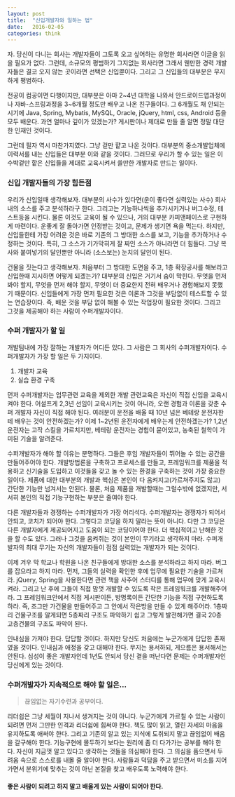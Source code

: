 ```yaml
---
layout: post
title:  "신입개발자와 일하는 법"
date:   2016-02-05
categories: think
---
```


자. 당신이 다니는 회사는 개발자들이 그토록 오고 싶어하는 유명한 회사라면 이글을 읽을 필요가 없다.
그런데, 소규모의 평범하기 그지없는 회사라면 그래서 웬만한 경력 개발자들은 결코 오지 않는 곳이라면 선택은 신입뿐이다.
그리고 그 신입들의 대부분은 무지하게 평범하다.

전공이 컴공이면 다행이지만, 대부분은 아마 2~4년 대학을 나와서 안드로이드앱과정이나 자바-스프링과정을 3~6개월 정도만 배우고 나온 친구들이다.
그 6개월도 채 안되는 시기에 Java, Spring, Mybatis, MySQL, Oracle, jQuery, html, css, Android 등을 모두 배운다.
과연 얼마나 깊이가 있겠는가? 게시판이나 제대로 만들 줄 알면 정말 대단한 인재인 것이다.

그런데 필자 역시 마찬가지였다. 그냥 겉만 햩고 나온 것이다.
대부분의 중소개발업체에 이력서를 내는 신입들은 대부분 이와 같을 것이다.
그러므로 우리가 할 수 있는 일은 이 수박겉만 핱은 신입들을 제대로 교육시켜서 쓸만한 개발자로 만드는 일이다.


### 신입 개발자들의 가장 힘든점

우리가 신입일때 생각해보자. 대부분의 사수가 있다면(운이 좋다면 실력있는 사수) 회사내의 소스를 주고 분석하라구 한다.
그리고는 기능하나씩을 추가시키거나 버그수정, 테스트등을 시킨다. 물론 이것도 교육이 될 수 있으나, 거의 대부분 카피앤페이스로 구현하게 마련이다.
운좋게 잘 돌아가면 인정받는 것이고, 문제가 생기면 욕을 먹는다.
하지만, 신입들한테 가장 어려운 것은 바로 기존의 그 방대한 소스를 보고, 기능을 추가하거나 수정하는 것이다.
특히, 그 소스가 기가막히게 잘 짜인 소스가 아니라면 더 힘들다. 그냥 복사와 붙여넣기의 달인뿐만 아니라 (소스보는) 눈치의 달인이 된다.

건물을 짓는다고 생각해보자. 처음부터 그 방대한 도면을 주고, 1층 확장공사를 해보라고 신입한때 지시하면 어떻게 되겠는가?
대부분의 신입은 거기서 숨이 막힌다. 무엇을 먼저 봐야 할지, 무엇을 먼저 해야 할지, 무엇이 더 중요한지 전혀 배우거나 경험해보지 못했기 때문이다.
신입들에게 가장 먼저 필요한 것은 이론과 그것을 부담없이 테스트할 수 있는 연습장이다.
즉, 배운 것을 부담 없이 해볼 수 있는 작업장이 필요한 것이다. 그리고 그것을 제공해야 하는 사람이 수퍼개발자이다.

### 수퍼 개발자가 할 일

개발팀내에 가장 잘하는 개발자가 어디든 있다. 그 사람은 그 회사의 수퍼개발자이다.
수퍼개발자가 가장 할 일은 두 가지이다.

1. 개발자 교육
2. 실습 환경 구축

먼저 수퍼개발자는 업무관련 교육을 제외한 개발 관련교육은 자신이 직접 신입을 교육시켜야 한다. 어설프게 2,3년 선임이 교육시키는 것이 아니라, 오랜 경험과 이론을 갖춘 수퍼 개발자 자신이 직접 해야 된다.
여러분이 운전을 배울 때 10년 넘은 베테랑 운전자한테 배우는 것이 안전하겠는가? 이제 1~2년된 운전자에게 배우는게 안전하겠는가?
1,2년 운전자는 고작 스킬을 가르치지만, 베테랑 운전자는 경험이 묻어있고, 농축된 철학이 가미된 기술을 알려준다.

수퍼개발자가 해야 할 이유는 분명하다. 그들은 후임 개발자들이 뛰어놀 수 있는 공간을 만들어주어야 한다.
개발방법론을 구축하고 프로세스를 만들고, 프레임워크를 제품을 적용하고 신기술을 도입하고 이것들을 갖고 놀 수 있는 환경을 구축하는 것이 가장 중요한 일이다.
제품에 대한 대부분의 개발과 핵심은 본인이 다 움켜지고(가르쳐주지도 않고) 간단한 기능만 넘겨서는 안된다.
물론, 처음 제품을 개발할때는 그럴수밖에 없겠지만, 서서히 본인의 직접 기능구현하는 부분은 줄여야 한다.

다른 개발자들과 경쟁하는 수퍼개발자가 가장 어리석다. 수퍼개발자는 경쟁자가 되어서 안되고, 코치가 되어야 한다.
그렇다고 코딩을 하지 말라는 뜻이 아니다. 다만 그 코딩은 다른 개발자에게 제공되어지고 도움이 되는 코딩이어야 한다. 더 핵심적이고 난해한 것을 할 수도 있다. 그러나 그것을 움켜쥐는 것이
본인이 무기라고 생각하지 마라. 수퍼개발자의 최대 무기는 자신의 개발자들이 점점 실력있는 개발자가 되는 것이다.

이제 겨우 막 학교나 학원을 나온 친구들에게 방대한 소스를 분석하라고 하지 마라. 버그를 잡으라고 하지 마라.
먼저, 그들의 실력을 확인한 후에 업무에 필요한 기술을 가르쳐라. jQuery, Spring을 사용한다면 관련 책을 사주어 스터디를 통해 업무에 맞게 교육시켜라.
그리고 난 후에 그들이 직접 맘껏 개발할 수 있도록 작은 프레임워크를 개발해주어라. 그 프레임워크안에서 직접 게시판이든, 방명록이든 간단한 기능을 직접 구현하도록 하라.
즉, 조그만 가건물을 만들어주고 그 안에서 작은방을 만들 수 있게 해주어라. 1층짜리 건물구조를 알게되면 5층짜리 구조도 파악하기 쉽고 그렇게 발전해가면 결국 20층 고층건물의 구조도 파악이 된다.

인내심을 가져야 한다. 답답할 것이다. 하지만 당신도 처음에는 누군가에게 답답한 존재였을 것이다. 인내심과 애정을 갖고 대해야 한다. 무지는 용서하되, 게으름은 용서해서는 안된다.  심성이 좋은 개발자인데 1년도 안되서 당신 곁을 떠난다면 문제는 수퍼개발자인 당신에게 있는 것이다. 

### 수퍼개발자가 지속적으로 해야 할 일은...

> 끊임없는 자기수련과 공부이다. 

리더쉽은 그냥 세월이 지나서 생겨지는 것이 아니다. 누군가에게 가르칠 수 있는 사람이 되려면 먼저 그만한 인격과 리더쉽에 힘써야 한다. 책도 많이 읽고, 열린 자세의 마음을 유지하도록 애써야 한다. 그리고 기존의 알고 있는 지식에 도취되지 말고 끊임없이 배움을 갈구해야 한다.
기능구현에 몰두하기 보다는 원리에 좀 더 다가가는 공부를 해야 한다. 자신이 지금껏 알고 있다고 생각하는 것들을 의심해야 한다. 
그 의심을 픔으면서 두려움 속으로 스스로를 내몰 줄 알아야 한다.
사람들과 덕담을 주고 받으면서 미소를 지어가면서 분위기에 맞추는 것이 아닌 본질을 찾고 배우도록 노력해야 한다.  

#### 좋은 사람이 되려고 하지 말고 배울게 있는 사람이 되어야 한다.
